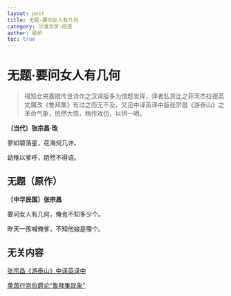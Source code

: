 ```yaml
---
layout: post
title: 无题-要问女人有几何
category: 沙滩文学-拾遗
author: 星桥
toc: true
---
```


# 无题·要问女人有几何

> 得知仓央嘉措传世诗作之汉译版多为借题发挥，译者私货比之菲茨杰拉德英文魔改《鲁拜集》有过之而无不及，又见中译英译中版张宗昌《游泰山》之革命气象，恍然大悟，稍作戏仿，以供一哂。

**〔当代〕张宗昌·改**

寥如碧落星，花海何几许。

幼稚以爹呼，陌然不得语。

## 无题（原作）

**〔中华民国〕张宗昌**

要问女人有几何，俺也不知多少个。

昨天一孩喊俺爹，不知他娘是哪个。

## 无关内容

[张宗昌《游泰山》中译英译中](https://lyricstranslate.com/en/y%C3%B3u-t%C3%A0i-sh%C4%81n-you-tai-shan.html)

[莱茵行宫伯爵论“鲁拜集现象”](https://www.zhihu.com/question/21306400/answer/2974420648)